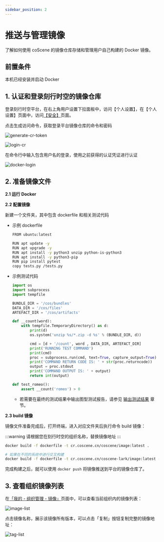 ```yaml
---
sidebar_position: 2
---
```


# 推送与管理镜像

了解如何使用 coScene 的镜像仓库存储和管理用户自己构建的 Docker 镜像。

## 前置条件

本机已经安装并启动 Docker

## 1. 认证和登录刻行时空的镜像仓库

登录刻行时空平台，在右上角用户设置下拉面板中，访问【个人设置】，在【个人设置】页面中，访问[【安全】](https://coscene.cn/profile?section=security)页面。

点击生成访问命令，获取登录平台镜像仓库的命令和密码

![generate-cr-token](../img/generate-cr-token.png)

![login-cr](../img/login-cr.png)

在命令行中输入包含用户名的登录，使用之前获得的认证凭证进行认证

![docker-login](../img/docker-login.png)

## 2. 准备镜像文件

**2.1 运行 Docker**

**2.2 配置镜像**

新建一个文件夹，其中包含 dockerfile 和相关测试代码

- 示例 dockerfile

  ```bash
  FROM ubuntu:latest

  RUN apt update -y
  RUN apt upgrade -y
  RUN apt install -y python3 unzip python-is-python3
  RUN apt install -y python3-pip
  RUN pip install pytest
  copy tests.py /tests.py
  ```

- 示例测试代码

  ```python
  import os
  import subprocess
  import tempfile

  BUNDLE_DIR = '/cos/bundles'
  DATA_DIR = '/cos/files'
  ARTEFACT_DIR = '/cos/artifacts'

  def __count(word):
      with tempfile.TemporaryDirectory() as d:
          print(d)
          os.system('unzip %s/*.zip -d %s' % (BUNDLE_DIR, d))

          cmd = [d + '/count', word , DATA_DIR, ARTEFACT_DIR]
          print('RUNNING TEST COMMAND')
          print(cmd)
          proc = subprocess.run(cmd, text=True, capture_output=True)
          print('COMMAND RETURN CODE IS: ' + str(proc.returncode))
          output = proc.stdout
          print('COMMAND OUTPUT IS: ' + output)
          return int(output)

  def test_romeo():
      assert __count('romeo') > 0
  ```

  - 若需要在最终的测试结果中输出图型测试报告，请参见 [输出测试结果](../8-regression/6-status-and-output.md#输出图表) 章节。

**2.3 build 镜像**

镜像文件准备完成后，打开终端，进入对应文件夹后执行命令 build 镜像：

:::warning
请根据您在刻行时空的组织名称，替换镜像地址
:::

```bash
docker build -f dockerfile -t cr.coscene.cn/coscene/image:latest .

# 如果在不同的系统中进行交叉构建
docker build -f dockerfile -t cr.coscene.cn/coscene-lark/image:latest --platform linux/amd64 .
```

完成构建之后，就可以使用 `docker push` 将镜像推送到平台的镜像仓库了。

## 3. 查看组织镜像列表

在[「我的 - 组织管理 - 镜像」](https://coscene.cn/org/images)页面中，可以查看当前组织内的镜像列表：

![image-list](../img/image-list.png)

点击镜像名称，展示该镜像所有版本，可以点击「复制」按钮复制完整的镜像地址：

![tag-list](../img/tag-list.png)

